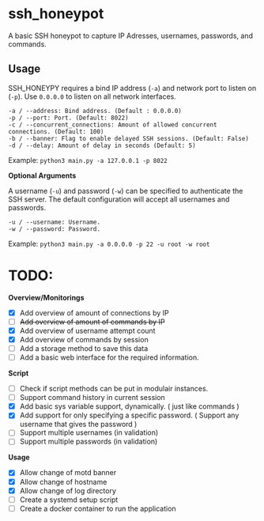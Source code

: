 # ssh_honeypot
A basic SSH honeypot to capture IP Adresses, usernames, passwords, and commands.

## Usage

SSH_HONEYPY requires a bind IP address (`-a`) and network port to listen on (`-p`). Use `0.0.0.0` to listen on all network interfaces. 

```
-a / --address: Bind address. (Default : 0.0.0.0)
-p / --port: Port. (Default: 8022)
-c / --concurrent_connections: Amount of allowed concurrent connections. (Default: 100)
-b / --banner: Flag to enable delayed SSH sessions. (Default: False)
-d / --delay: Amount of delay in seconds (Default: 5)
```

Example: `python3 main.py -a 127.0.0.1 -p 8022`

**Optional Arguments**

A username (`-u`) and password (`-w`) can be specified to authenticate the SSH server. The default configuration will accept all usernames and passwords.

```
-u / --username: Username.
-w / --password: Password.
```

Example: `python3 main.py -a 0.0.0.0 -p 22 -u root -w root`

# TODO:
**Overview/Monitorings**
- [X] Add overview of amount of connections by IP
- [ ] ~~Add overview of amount of commands by IP~~
- [X] Add overview of username attempt count
- [X] Add overview of commands by session
- [ ] Add a storage method to save this data
- [ ] Add a basic web interface for the required information. 

**Script**
- [ ] Check if script methods can be put in modulair instances. 
- [ ] Support command history in current session
- [x] Add basic sys variable support, dynamically. ( just like commands )
- [x] Add support for only specifying a specific password. ( Support any username that gives the password )
- [ ] Support multiple usernames (in validation)
- [ ] Support multiple passwords (in validation)

**Usage**
- [x] Allow change of motd banner
- [x] Allow change of hostname
- [x] Allow change of log directory 
- [ ] Create a systemd setup script
- [ ] Create a docker container to run the application